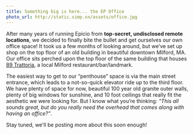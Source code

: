 ```yaml
---
title: Something big is here... the EP Office
photo_url: http://static.simp.sn/assets/office.jpg
---
```


After many years of running Epicio from **top-secret, undisclosed remote locations**, we decided to finally bite the bullet and get ourselves our own office space! It took us a few months of looking around, but we’ve set up shop on the top floor of an old building in beautiful downtown Milford, MA. Our office sits perched upon the top floor of the same building that houses [89 Trattoria](http://trattoria89.com/), a local Milford restaurant/bar/landmark.

The easiest way to get to our “penthouse” space is via the main street entrance, which leads to a not-so-quick elevator ride up to the third floor. We have plenty of space for now, beautiful 100 year old granite outer walls, plenty of big windows for sunshine, and 10 foot ceilings that really fit the aesthetic we were looking for. But I know what you’re thinking: <em>“This all sounds great, but do you really need the overhead that comes along with having an office?”</em>.

Stay tuned, we'll be posting more about this soon enough!


